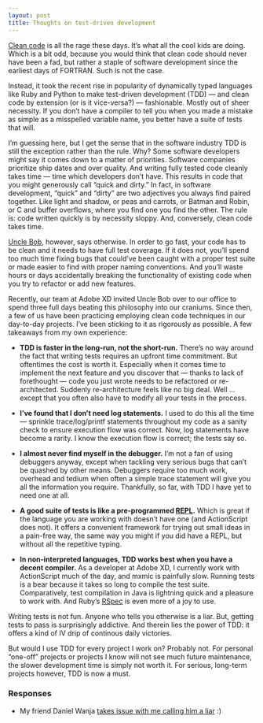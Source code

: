 ```yaml
---
layout: post
title: Thoughts on test-driven development
---
```


[Clean code](http://www.amazon.com/Clean-Code-Handbook-Software-Craftsmanship/dp/0132350882) is all the rage these days. It&rsquo;s what all the cool kids are doing. Which is a bit odd, because you would think that clean code should never have been a fad, but rather a staple of software development since the earliest days of FORTRAN. Such is not the case.

Instead, it took the recent rise in popularity of dynamically typed languages like Ruby and Python to make test-driven development (TDD) &mdash; and clean code by extension (or is it vice-versa?) &mdash; fashionable. Mostly out of sheer necessity. If you don&rsquo;t have a compiler to tell you when you made a mistake as simple as a misspelled variable name, you better have a suite of tests that will.

I&rsquo;m guessing here, but I get the sense that in the software industry TDD is still the exception rather than the rule.  Why?  Some software developers might say it comes down to a matter of priorities.  Software companies prioritize ship dates and over quality.  And writing fully tested code cleanly takes time &mdash; time which developers don&rsquo;t have.  This results in code that you might generously call &ldquo;quick and dirty.&rdquo;  In fact, in software development, &ldquo;quick&rdquo; and &ldquo;dirty&rdquo; are two adjectives you always find paired together. Like light and shadow, or peas and carrots, or Batman and Robin, or C and buffer overflows, where you find one you find the other.  The rule is: code written quickly is by necessity sloppy.  And, conversely, clean code takes time.

[Uncle Bob](http://en.wikipedia.org/wiki/Robert_Cecil_Martin), however, says otherwise. In order to go fast, your code has to be clean and it needs to have full test coverage.  If it does not, you&rsquo;ll spend too much time fixing bugs that could&rsquo;ve been caught with a proper test suite or made easier to find with proper naming conventions.  And you&rsquo;ll waste hours or days accidentally breaking the functionality of existing code when you try to refactor or add new features.

Recently, our team at Adobe XD invited Uncle Bob over to our office to spend three full days beating this philosophy into our craniums.  Since then, a few of us have been practicing employing clean code techniques in our day-to-day projects. I&rsquo;ve been sticking to it as rigorously as possible. A few takeaways from my own experience:

* **TDD is faster in the long-run, not the short-run.** There&rsquo;s no way around the fact that writing tests requires an upfront time commitment. But oftentimes the cost is worth it. Especially when it comes time to implement the next feature and you discover that &mdash; thanks to lack of forethought &mdash; code you just wrote needs to be refactored or re-architected. Suddenly re-architecture feels like no big deal. Well ... except that you often also have to modify all your tests in the process.

* **I&rsquo;ve found that I don&rsquo;t need log statements.** I used to do this all the time &mdash; sprinkle trace/log/printf statements throughout my code as a sanity check to ensure execution flow was correct. Now, log statements have become a rarity. I know the execution flow is correct; the tests say so.

* **I almost never find myself in the debugger.** I&rsquo;m not a fan of using debuggers anyway, except when tackling very serious bugs that can&rsquo;t be quashed by other means. Debuggers require too much work, overhead and tedium when often a simple trace statement will give you all the information you require. Thankfully, so far, with TDD I have yet to need one at all. 

* **A good suite of tests is like a pre-programmed [REPL](http://en.wikipedia.org/wiki/Read-eval-print_loop).** Which is great if the language you are working with doesn&rsquo;t have one (and ActionScript does not). It offers a convenient framework for trying out small ideas in a pain-free way, the same way you might if you did have a REPL, but without all the repetitive typing.

* **In non-interpreted languages, TDD works best when you have a decent compiler.** As a developer at Adobe XD, I currently work with ActionScript much of the day, and mxmlc is painfully slow.  Running tests is a bear because it takes so long to compile the test suite.  Comparatively, test compilation in Java is lightning quick and a pleasure to work with. And Ruby&rsquo;s [RSpec](http://relishapp.com/rspec) is even more of a joy to use.

Writing tests is not fun. Anyone who tells you otherwise is a liar. But, getting tests to pass is surprisingly addictive. And therein lies the power of TDD: it offers a kind of IV drip of continous daily victories.

But would I use TDD for every project I work on? Probably not. For personal &ldquo;one-off&rdquo; projects or projects I know will not see much future maintenance, the slower development time is simply not worth it. For serious, long-term projects however, TDD is now a must.

### Responses

* My friend Daniel Wanja [takes issue with me calling him a liar](http://www.onrails.org/2011/08/30/writing-tests-is-not-fun-anyone-who-tells-you-otherwise-is-a-liar) :)
